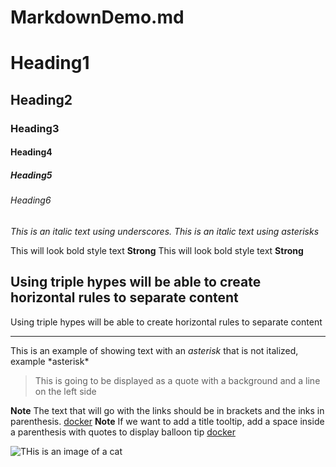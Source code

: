 # MarkdownDemo.md

<!--Headings-->
# Heading1
## Heading2
### Heading3
#### Heading4
##### Heading5
###### Heading6

<!--Italics-->
_This is an italic text using underscores._
*This is an italic text using asterisks*

<!--Strong-->
This will look bold style text **Strong**
This will look bold style text __Strong__

<!--Horizontal Rule-->
Using triple hypes will be able to create horizontal rules to separate content
---
Using triple hypes will be able to create horizontal rules to separate content
___

<!--Escape character using backslash-->
This is an example of showing text with an *asterisk* that is not italized, example \*asterisk*

<!--Block Quote-->
>This is going to be displayed as a quote with a background and a line on the left side

<!--Creating links using markdown-->
**Note** The text that will go with the links should be in brackets and the inks in parenthesis.
[docker](https//www.docker.com/)
**Note** If we want to add a title tooltip, add a space inside a parenthesis with quotes to display balloon tip
[docker](https//www.docker.com/ "docker-tooltip")

<!--Image Display-->
![THis is an image of a cat](https://static.pexels.com/photos/45201/kitty-cat-kitten-pet-45201.jpeg)
